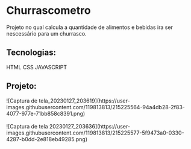 <h1>Churrascometro</h1>
Projeto no qual calcula a quantidade de alimentos e bebidas ira ser nescessário para um churrasco.
<h2>Tecnologias:</h2>
HTML
CSS
JAVASCRIPT

<h2>Projeto:</h2>
![Captura de tela_20230127_203619](https://user-images.githubusercontent.com/119813813/215225564-94a4db28-2f83-4077-977e-71bb858c8391.png)
<br></br>
![Captura de tela 20230127_203636](https://user-images.githubusercontent.com/119813813/215225577-5f9473a0-0330-4287-b0dd-2e818eb49285.png)
